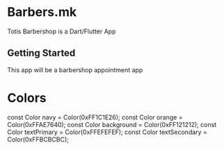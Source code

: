 # Barbers.mk

Totis Barbershop is a Dart/Flutter App

## Getting Started

This app will be a barbershop appointment app

# Colors
const Color navy = Color(0xFF1C1E26);
const Color orange = Color(0xFFAE7640);
const Color background = Color(0xFF121212);
const Color textPrimary = Color(0xFFEFEFEF);
const Color textSecondary = Color(0xFFBCBCBC);

